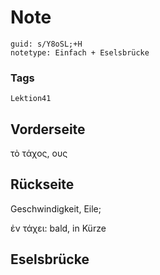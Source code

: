 # Note
```
guid: s/Y8oSL;+H
notetype: Einfach + Eselsbrücke
```

### Tags
```
Lektion41
```

## Vorderseite
τὸ τάχος, ους

## Rückseite
Geschwindigkeit, Eile;<div>ἐν τάχει: bald, in Kürze</div>

## Eselsbrücke

